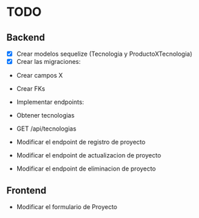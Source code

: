 # TODO

## Backend

- [X] Crear modelos sequelize (Tecnologia y ProductoXTecnologia)
- [X] Crear las migraciones:
 - Crear campos X
 - Crear FKs

- Implementar endpoints:
 - Obtener tecnologias
  - GET /api/tecnologias
 - Modificar el endpoint de registro de proyecto
 - Modificar el endpoint de actualizacion de proyecto
 - Modificar el endpoint de eliminacion de proyecto
 
 ## Frontend

- Modificar el formulario de Proyecto